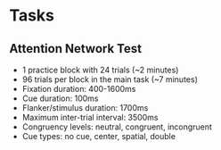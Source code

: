 # Tasks

## Attention Network Test

- 1 practice block with 24 trials (~2 minutes)
- 96 trials per block in the main task (~7 minutes)
- Fixation duration: 400-1600ms
- Cue duration: 100ms
- Flanker/stimulus duration: 1700ms
- Maximum inter-trial interval: 3500ms
- Congruency levels: neutral, congruent, incongruent
- Cue types: no cue, center, spatial, double
